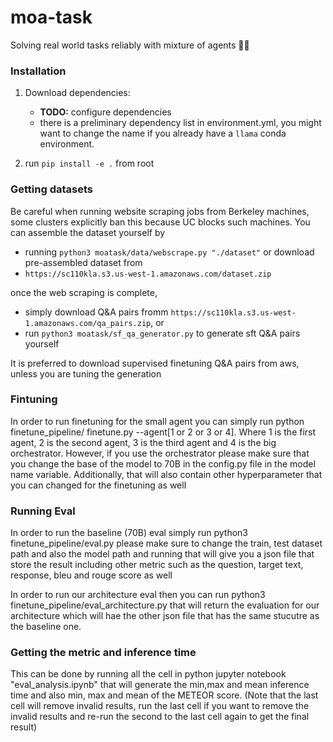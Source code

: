 # moa-task
Solving real world tasks reliably with mixture of agents 🕵️‍♂️

### Installation
1. Download dependencies: 
    - **TODO:** configure dependencies
    - there is a preliminary dependency list in environment.yml, you might want to change the name if you already have a `llama` conda environment.

2. run `pip install -e .` from root

### Getting datasets
Be careful when running website scraping jobs from Berkeley machines, some clusters explicitly ban this because UC blocks such machines.
You can assemble the dataset yourself by
- running `python3 moatask/data/webscrape.py "./dataset"`
or download pre-assembled dataset from
- `https://sc110kla.s3.us-west-1.amazonaws.com/dataset.zip`

once the web scraping is complete,
- simply download Q&A pairs fromm `https://sc110kla.s3.us-west-1.amazonaws.com/qa_pairs.zip`, or
- run `python3 moatask/sf_qa_generator.py` to generate sft Q&A pairs yourself

It is preferred to download supervised finetuning Q&A pairs from aws, unless you are tuning the generation

### Fintuning 
In order to run finetuning for the small agent you can simply run python finetune_pipeline/ finetune.py --agent[1 or 2 or 3 or 4]. Where 1 is the first agent, 2 is the second agent, 3 is the third agent and 4 is the big orchestrator. However, if you use the orchestrator please make sure that you change the base of the model to 70B in the config.py file in the model name variable. Additionally, that will also contain other hyperparameter that you can changed for the finetuning as well

### Running Eval 
In order to run the baseline (70B) eval simply run python3 finetune_pipeline/eval.py please make sure to change the train, test dataset path and also the model path and running that will give you a json file that store the result including other metric such as the question, target text, response, bleu and rouge score as well 

In order to run our architecture eval then you can run python3 finetune_pipeline/eval_architecture.py that will return the evaluation for our architecture which will hae the other json file that has the same stucutre as the baseline one.

### Getting the metric and inference time
This can be done by running all the cell in python jupyter notebook "eval_analysis.ipynb" that will generate the min,max and mean inference time and also min, max and mean of the METEOR score. 
(Note that the last cell will remove invalid results, run the last cell if you want to remove the invalid results and re-run the second to the last cell again to get the final result)


